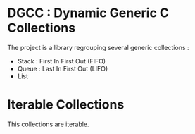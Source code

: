 # DGCC : Dynamic Generic C Collections

The project is a library regrouping several generic collections :

- Stack : First In First Out (FIFO)
- Queue : Last In First Out (LIFO)
- List

# Iterable Collections

This collections are iterable.